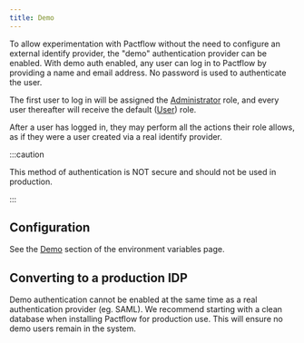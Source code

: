 ```yaml
---
title: Demo
---
```


To allow experimentation with Pactflow without the need to configure an external identify provider, the "demo" authentication provider can be enabled. With demo auth enabled, any user can log in to Pactflow by providing a name and email address. No password is used to authenticate the user.

The first user to log in will be assigned the [Administrator](/docs/permissions/predefined-roles#administrator) role, and every user thereafter will receive the default ([User](/docs/permissions/predefined-roles#user)) role.

After a user has logged in, they may perform all the actions their role allows, as if they were a user created via a real identify provider.

:::caution

This method of authentication is NOT secure and should not be used in production.

:::

## Configuration

See the [Demo](/docs/on-premises/environment-variables#demo_auth_enabled) section of the environment variables page.

## Converting to a production IDP

Demo authentication cannot be enabled at the same time as a real authentication provider (eg. SAML). We recommend starting with a clean database when installing Pactflow for production use. This will ensure no demo users remain in the system.
